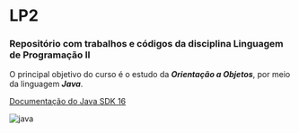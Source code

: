 # LP2
### Repositório com trabalhos e códigos da disciplina Linguagem de Programação II

O principal objetivo do curso é o estudo da ***Orientação a Objetos***, por meio da linguagem ***Java***.

[Documentação do Java SDK 16](https://docs.oracle.com/en/java/javase/16/)

![java](https://miro.medium.com/max/860/1*JHQ7FFeCX4rU35kid1stIw.jpeg)
